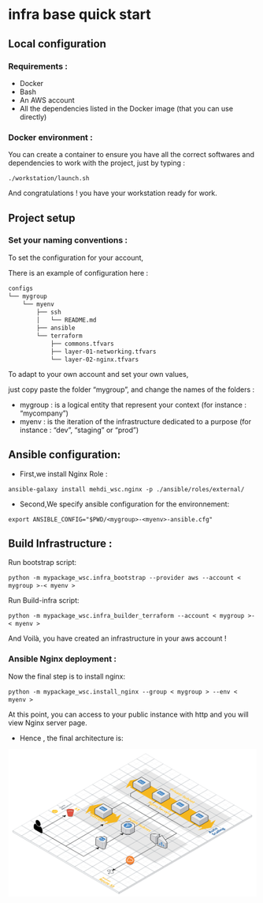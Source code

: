 infra base quick start
======================

Local configuration
-------------------

### Requirements :

- Docker
- Bash
- An AWS account
- All the dependencies listed in the Docker image (that you can use directly)

### Docker environment :

You can create a container to ensure you have all the correct softwares
and dependencies to work with the project, just by typing :

    ./workstation/launch.sh

And congratulations ! you have your workstation ready for work.

Project setup
-------------

### Set your naming conventions :

To set the configuration for your account,

There is an example of configuration here :

    configs
    └── mygroup
        └── myenv
            ├── ssh
            │   └── README.md
            ├── ansible
            └── terraform
                ├── commons.tfvars
                ├── layer-01-networking.tfvars
                └── layer-02-nginx.tfvars

To adapt to your own account and set your own values,

just copy paste the folder “mygroup”, and change the names of the
folders :

- mygroup : is a logical entity that represent your context (for instance : “mycompany”)
- myenv : is the iteration of the infrastructure dedicated to a purpose (for instance : “dev”, “staging” or “prod”)

Ansible configuration:
----------------------

- First,we install Nginx Role :

<!-- -->

    ansible-galaxy install mehdi_wsc.nginx -p ./ansible/roles/external/

- Second,We specify ansible configuration for the environnement:

<!-- -->

    export ANSIBLE_CONFIG="$PWD/<mygroup>-<myenv>-ansible.cfg"

Build Infrastructure :
----------------------

Run bootstrap script:

<!-- -->

    python -m mypackage_wsc.infra_bootstrap --provider aws --account < mygroup >-< myenv >

Run Build-infra script:

    python -m mypackage_wsc.infra_builder_terraform --account < mygroup >-< myenv >

And Voilà, you have created an infrastructure in your aws account !

### Ansible Nginx deployment :

Now the final step is to install nginx:

    python -m mypackage_wsc.install_nginx --group < mygroup > --env < myenv >

At this point, you can access to your public instance with http and you
will view Nginx server page.

- Hence , the final architecture is:

![image](./architecture.png)
